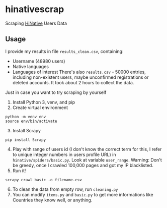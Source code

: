 # hinativescrap
Scraping [HiNative](https://hinative.com) Users Data

## Usage
I provide my results in file `results_clean.csv`, containing:
- Username (48980 users)
- Native languages
- Languages of interest
There's also `results.csv` - 50000 entries, including non-existent users, maybe unconfirmed registrations or deleted accounts.
It took about 2 hours to collect the data.
 
Just in case you want to try scraping by yourself
1. Install Python 3, venv, and pip
2. Create virtual environment
```shell
python -m venv env
source env/bin/activate
```
3. Install Scrapy
```shell
pip install Scrapy
```
4. Play with range of users id (I don't know the correct term for this, I refer to unique integer numbers in users profile URL) in `hinative/spiders/basic.py`. Look at variable `user_range`.
Warning: Don't be greedy, once I crawled 100,000 pages and got my IP blacklisted.
5. Run it!
```shell
scrapy crawl basic -o filename.csv
```
6. To clean the data from empty row, run `cleaning.py`
7. You can modify `items.py` and `basic.py` to get more informations like Countries they know well, or anything.
